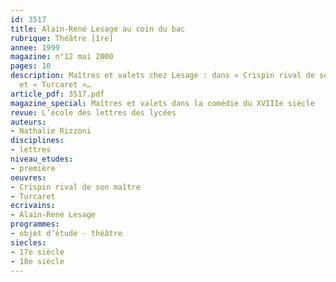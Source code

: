 ```yaml
---
id: 3517
title: Alain-René Lesage au coin du bac
rubrique: Théâtre [1re]
annee: 1999
magazine: n°12 mai 2000
pages: 10
description: Maîtres et valets chez Lesage : dans « Crispin rival de son maître »
  et « Turcaret »…
article_pdf: 3517.pdf
magazine_special: Maîtres et valets dans la comédie du XVIIIe siècle
revue: L’école des lettres des lycées
auteurs:
- Nathalie Rizzoni
disciplines:
- lettres
niveau_etudes:
- première
oeuvres:
- Crispin rival de son maître
- Turcaret
ecrivains:
- Alain-René Lesage
programmes:
- objet d’étude - théâtre
siecles:
- 17e siècle
- 18e siècle
---
```

